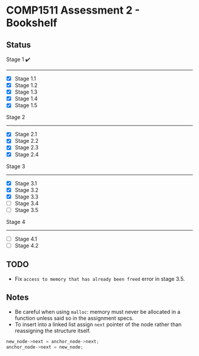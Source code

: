 COMP1511 Assessment 2 - Bookshelf
=================================


Status
------

Stage 1 :heavy_check_mark:

______________

- [x] Stage 1.1
- [x] Stage 1.2
- [x] Stage 1.3
- [x] Stage 1.4
- [x] Stage 1.5

Stage 2

______________

- [x] Stage 2.1
- [x] Stage 2.2
- [x] Stage 2.3
- [x] Stage 2.4

Stage 3

______________

- [x] Stage 3.1 
- [x] Stage 3.2 
- [x] Stage 3.3 
- [ ] Stage 3.4
- [ ] Stage 3.5

Stage 4

______________

- [ ] Stage 4.1
- [ ] Stage 4.2

TODO
---
- Fix `access to memory that has already been freed` error in stage 3.5.

Notes
-----
- Be careful when using `malloc`: memory must never be allocated in a function
unless said so in the assignment specs.
- To insert into a linked list assign  `next` pointer of the node rather than
reassigning the structure itself.

```c
new_node->next = anchor_node->next;
anchor_node->next = new_node;
```
